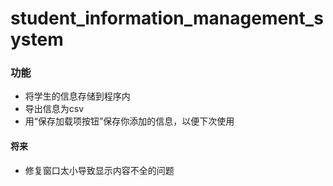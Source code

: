 # student_information_management_system
### 功能
- 将学生的信息存储到程序内
- 导出信息为csv
- 用“保存加载项按钮”保存你添加的信息，以便下次使用
#### 将来
- 修复窗口太小导致显示内容不全的问题
